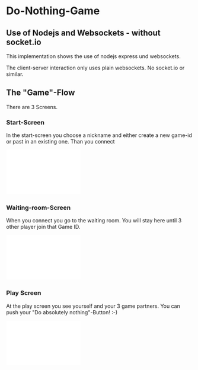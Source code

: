 # Do-Nothing-Game

## Use of Nodejs and Websockets - without socket.io

This implementation shows the use of nodejs express und websockets.

The client-server interaction only uses plain websockets. No socket.io or similar.

## The "Game"-Flow

There are 3 Screens.

### Start-Screen
In the start-screen you choose a nickname and either create a new game-id or past in an existing one.
Than you connect

<img src="https://github.com/JanMeckelholt/do-nothing-game/blob/master/git-pictures/start-screen.png" width="200px">


### Waiting-room-Screen
When you connect you go to the waiting room. You will stay here until 3 other player join that Game ID.

<img src="https://github.com/JanMeckelholt/do-nothing-game/blob/master/git-pictures/wait-screen.png" width="200px">

### Play Screen
At the play screen you see yourself and your 3 game partners.
You can push your "Do absolutely nothing"-Button! :-)

<img src="https://github.com/JanMeckelholt/do-nothing-game/blob/master/git-pictures/play-screen.png" width="200px">